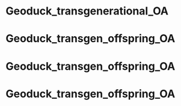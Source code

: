 # Geoduck_transgenerational_OA
# Geoduck_transgen_offspring_OA
# Geoduck_transgen_offspring_OA
# Geoduck_transgen_offspring_OA
